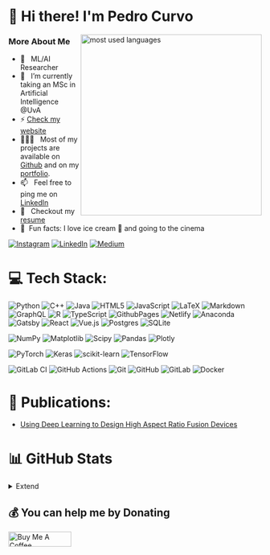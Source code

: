 # 👋 Hi there! I'm Pedro Curvo 


<img align="right" src="https://github-readme-stats.vercel.app/api/top-langs/?username=pedrocurvo&theme=dark&show_icons=false&hide_border=true&layout=compact&hide_title=true&bg_color=00000000" alt="most used languages" width="360px" style="margin-bottom: 8px" />


### More About Me
- 🤖 &nbsp; ML/AI Researcher
- 🌱 &nbsp; I’m currently taking an MSc in Artificial Intelligence @UvA
- ⚡ [Check my website](https://pedrocurvo.github.io)
- 👨🏻‍💻 &nbsp; Most of my projects are available on [Github](https://github.com/pedrocurvo?tab=repositories) and on my [portfolio](https://pedrocurvo.github.io).
- 📫 &nbsp; Feel free to ping me on [LinkedIn](https://www.linkedin.com/in/pedro-curvo/)
- 📝 &nbsp; Checkout my [resume](https://www.pedrocurvo.com/resume.pdf)
- 🔭  &nbsp;Fun facts: I love ice cream 🍦 and going to the cinema


<!-- (💬 [Ask me](https://calendly.com/abhinaythakur/30min) about anything tech related, I am happy to help.) -->


[//]: # (## 🌐 Socials:)
[![Instagram](https://img.shields.io/badge/Instagram-%23E4405F.svg?style=for-the-badge&logo=Instagram&logoColor=white)](https://instagram.com/pedro.curvo) [![LinkedIn](https://img.shields.io/badge/LinkedIn-0077B5?style=for-the-badge&logo=linkedin&logoColor=white)](https://linkedin.com/in/https://www.linkedin.com/in/pedro-curvo/) [![Medium](https://img.shields.io/badge/Medium-12100E?style=for-the-badge&logo=medium&logoColor=white)](https://medium.com/@PedroCurvo)

# 💻 Tech Stack:
![Python](https://img.shields.io/badge/python-3670A0?style=for-the-badge&logo=python&logoColor=ffdd54) ![C++](https://img.shields.io/badge/c++-%2300599C.svg?style=for-the-badge&logo=c%2B%2B&logoColor=white) ![Java](https://img.shields.io/badge/java-%23ED8B00.svg?style=for-the-badge&logo=openjdk&logoColor=white) ![HTML5](https://img.shields.io/badge/html5-%23E34F26.svg?style=for-the-badge&logo=html5&logoColor=white) ![JavaScript](https://img.shields.io/badge/javascript-%23323330.svg?style=for-the-badge&logo=javascript&logoColor=%23F7DF1E) ![LaTeX](https://img.shields.io/badge/latex-%23008080.svg?style=for-the-badge&logo=latex&logoColor=white) ![Markdown](https://img.shields.io/badge/markdown-%23000000.svg?style=for-the-badge&logo=markdown&logoColor=white) ![GraphQL](https://img.shields.io/badge/-GraphQL-E10098?style=for-the-badge&logo=graphql&logoColor=white)  ![R](https://img.shields.io/badge/r-%23276DC3.svg?style=for-the-badge&logo=r&logoColor=white) ![TypeScript](https://img.shields.io/badge/typescript-%23007ACC.svg?style=for-the-badge&logo=typescript&logoColor=white) ![GithubPages](https://img.shields.io/badge/github%20pages-121013?style=for-the-badge&logo=github&logoColor=white) ![Netlify](https://img.shields.io/badge/netlify-%23000000.svg?style=for-the-badge&logo=netlify&logoColor=#00C7B7) ![Anaconda](https://img.shields.io/badge/Anaconda-%2344A833.svg?style=for-the-badge&logo=anaconda&logoColor=white) ![Gatsby](https://img.shields.io/badge/Gatsby-%23663399.svg?style=for-the-badge&logo=gatsby&logoColor=white) ![React](https://img.shields.io/badge/react-%2320232a.svg?style=for-the-badge&logo=react&logoColor=%2361DAFB) ![Vue.js](https://img.shields.io/badge/vue.js-%2335495e.svg?style=for-the-badge&logo=vuedotjs&logoColor=%234FC08D) ![Postgres](https://img.shields.io/badge/postgres-%23316192.svg?style=for-the-badge&logo=postgresql&logoColor=white) ![SQLite](https://img.shields.io/badge/sqlite-%2307405e.svg?style=for-the-badge&logo=sqlite&logoColor=white) 

![NumPy](https://img.shields.io/badge/numpy-%23013243.svg?style=for-the-badge&logo=numpy&logoColor=white) ![Matplotlib](https://img.shields.io/badge/Matplotlib-%23ffffff.svg?style=for-the-badge&logo=Matplotlib&logoColor=black) ![Scipy](https://img.shields.io/badge/SciPy-%230C55A5.svg?style=for-the-badge&logo=scipy&logoColor=%white) ![Pandas](https://img.shields.io/badge/pandas-%23150458.svg?style=for-the-badge&logo=pandas&logoColor=white) ![Plotly](https://img.shields.io/badge/Plotly-%233F4F75.svg?style=for-the-badge&logo=plotly&logoColor=white) 

![PyTorch](https://img.shields.io/badge/PyTorch-%23EE4C2C.svg?style=for-the-badge&logo=PyTorch&logoColor=white) ![Keras](https://img.shields.io/badge/Keras-%23D00000.svg?style=for-the-badge&logo=Keras&logoColor=white)  ![scikit-learn](https://img.shields.io/badge/scikit--learn-%23F7931E.svg?style=for-the-badge&logo=scikit-learn&logoColor=white) ![TensorFlow](https://img.shields.io/badge/TensorFlow-%23FF6F00.svg?style=for-the-badge&logo=TensorFlow&logoColor=white) 

![GitLab CI](https://img.shields.io/badge/gitlab%20CI-%23181717.svg?style=for-the-badge&logo=gitlab&logoColor=white) ![GitHub Actions](https://img.shields.io/badge/github%20actions-%232671E5.svg?style=for-the-badge&logo=githubactions&logoColor=white) ![Git](https://img.shields.io/badge/git-%23F05033.svg?style=for-the-badge&logo=git&logoColor=white) ![GitHub](https://img.shields.io/badge/github-%23121011.svg?style=for-the-badge&logo=github&logoColor=white) ![GitLab](https://img.shields.io/badge/gitlab-%23181717.svg?style=for-the-badge&logo=gitlab&logoColor=white) ![Docker](https://img.shields.io/badge/docker-%230db7ed.svg?style=for-the-badge&logo=docker&logoColor=white)

# 📝 Publications:
- [Using Deep Learning to Design High Aspect Ratio Fusion Devices](https://arxiv.org/abs/2409.00564)


# 📊 GitHub Stats 
<details>
<summary> Extend </summary>
  
![](https://github-readme-stats.vercel.app/api?username=pedrocurvo&theme=default&hide_border=false&include_all_commits=false&count_private=true)<br/>
![](https://github-readme-streak-stats.herokuapp.com/?user=pedrocurvo&theme=default&hide_border=false)<br/>
![](https://github-readme-stats.vercel.app/api/top-langs/?username=pedrocurvo&theme=default&hide_border=false&include_all_commits=false&count_private=true&layout=compact)

## 🏆 GitHub Trophies
![](https://github-profile-trophy.vercel.app/?username=pedrocurvo&theme=default&no-frame=true&no-bg=false&margin-w=4)

### ✍️ Random Dev Quote
![](https://quotes-github-readme.vercel.app/api?type=horizontal&theme=light)

### 🔝 Top Contributed Repo
![](https://github-contributor-stats.vercel.app/api?username=pedrocurvo&limit=5&theme=default&combine_all_yearly_contributions=true)

---
[![](https://visitcount.itsvg.in/api?id=pedrocurvo&icon=0&color=0)](https://visitcount.itsvg.in)

</details>

## 💰 You can help me by Donating
  <div>
    <a href="https://www.buymeacoffee.com/pcurvo" target="_blank">    
        <img src="https://cdn.buymeacoffee.com/buttons/default-orange.png" alt="Buy Me A Coffee" height="30" width="125"
    </a>   
  </div> 
  
<!-- Proudly created with GPRM ( https://gprm.itsvg.in ) -->



